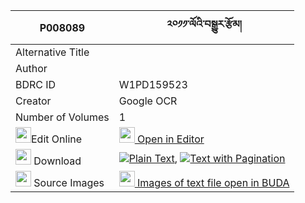 |P008089|༢༠༡༡་ལོའི་བསྒྱུར་རྩོམ། 
| --- | --- 
|Alternative Title |
|Author | 
|BDRC ID | W1PD159523
|Creator | Google OCR
|Number of Volumes| 1
|<img width="25" src="https://img.icons8.com/color/25/000000/edit-property.png">Edit Online| [<img width="25" src="https://avatars.githubusercontent.com/u/45091458?s=200&v=4"> Open in Editor](http://editor.openpecha.org/P008089)
|<img width="25" src="https://img.icons8.com/fluent/48/000000/download-2.png"/>  Download | [![](https://img.icons8.com/color/20/000000/txt.png)Plain Text](https://github.com/Openpecha/P008089/releases/download/v2/lo_i_gyur_tsom_plain_P008089.zip), [![](https://img.icons8.com/color/20/000000/txt.png)Text with Pagination](https://github.com/Openpecha/P008089/releases/download/v2/lo_i_gyur_tsom_pages_P008089.zip)
|<img width="25" src="https://img.icons8.com/plasticine/100/000000/pictures-folder.png"/>  Source Images | [<img width="25" src="https://library.bdrc.io/icons/BUDA-small.svg"> Images of text file open in BUDA](https://library.bdrc.io/show/bdr:W1PD159523)